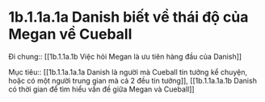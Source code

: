# 1b.1.1a.1a Danish biết về thái độ của Megan về Cueball
Đi chung:: [[1b.1.1a.1b Việc hỏi Megan là ưu tiên hàng đầu của Danish]]

Mục tiêu:: [[1b.1.1a.1a.1a Danish là người mà Cueball tin tưởng kể chuyện, hoặc có một người trung gian mà cả 2 đều tin tưởng]], [[1b.1.1a.1a.1b Danish có thời gian để tìm hiểu vấn đề giữa Megan và Cueball]] 
